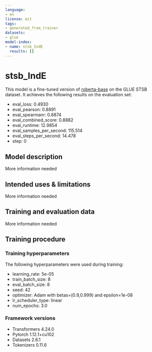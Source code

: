 ```yaml
---
language:
- en
license: mit
tags:
- generated_from_trainer
datasets:
- glue
model-index:
- name: stsb_IndE
  results: []
---
```


<!-- This model card has been generated automatically according to the information the Trainer had access to. You
should probably proofread and complete it, then remove this comment. -->

# stsb_IndE

This model is a fine-tuned version of [roberta-base](https://huggingface.co/roberta-base) on the GLUE STSB dataset.
It achieves the following results on the evaluation set:
- eval_loss: 0.4930
- eval_pearson: 0.8891
- eval_spearmanr: 0.8874
- eval_combined_score: 0.8882
- eval_runtime: 12.9854
- eval_samples_per_second: 115.514
- eval_steps_per_second: 14.478
- step: 0

## Model description

More information needed

## Intended uses & limitations

More information needed

## Training and evaluation data

More information needed

## Training procedure

### Training hyperparameters

The following hyperparameters were used during training:
- learning_rate: 5e-05
- train_batch_size: 8
- eval_batch_size: 8
- seed: 42
- optimizer: Adam with betas=(0.9,0.999) and epsilon=1e-08
- lr_scheduler_type: linear
- num_epochs: 3.0

### Framework versions

- Transformers 4.24.0
- Pytorch 1.12.1+cu102
- Datasets 2.6.1
- Tokenizers 0.11.6
